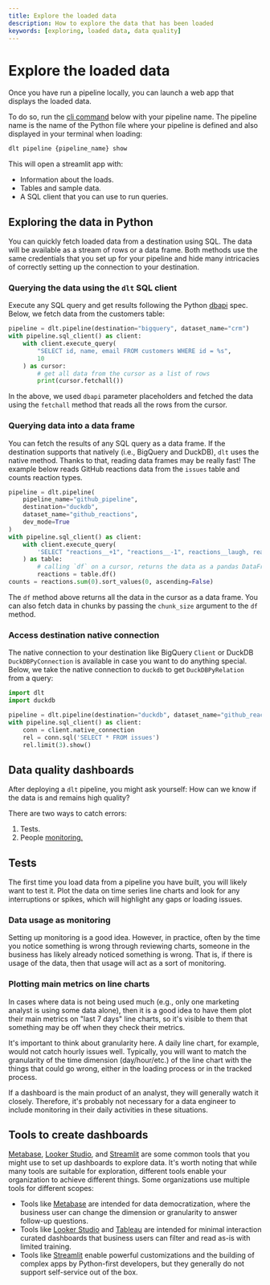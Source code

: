 ```yaml
---
title: Explore the loaded data
description: How to explore the data that has been loaded
keywords: [exploring, loaded data, data quality]
---
```


# Explore the loaded data

Once you have run a pipeline locally, you can launch a web app that displays the loaded data.

To do so, run the [cli command](../../reference/command-line-interface.md#show-tables-and-data-in-the-destination)
below with your pipeline name. The pipeline name is the name of the
Python file where your pipeline is defined and also displayed in your terminal when loading:

```sh
dlt pipeline {pipeline_name} show
```

This will open a streamlit app with:

- Information about the loads.
- Tables and sample data.
- A SQL client that you can use to run queries.

## Exploring the data in Python

You can quickly fetch loaded data from a destination using SQL. The data will be available as a
stream of rows or a data frame. Both methods use the same credentials that you set up for your
pipeline and hide many intricacies of correctly setting up the connection to your destination.

### Querying the data using the `dlt` SQL client

Execute any SQL query and get results following the Python
[dbapi](https://peps.python.org/pep-0249/) spec. Below, we fetch data from the customers table:

```py
pipeline = dlt.pipeline(destination="bigquery", dataset_name="crm")
with pipeline.sql_client() as client:
    with client.execute_query(
        "SELECT id, name, email FROM customers WHERE id = %s",
        10
    ) as cursor:
        # get all data from the cursor as a list of rows
        print(cursor.fetchall())
```

In the above, we used `dbapi` parameter placeholders and fetched the data using the `fetchall` method
that reads all the rows from the cursor.

### Querying data into a data frame

You can fetch the results of any SQL query as a data frame. If the destination supports that
natively (i.e., BigQuery and DuckDB), `dlt` uses the native method. Thanks to that, reading data
frames may be really fast! The example below reads GitHub reactions data from the `issues` table and
counts reaction types.

```py
pipeline = dlt.pipeline(
    pipeline_name="github_pipeline",
    destination="duckdb",
    dataset_name="github_reactions",
    dev_mode=True
)
with pipeline.sql_client() as client:
    with client.execute_query(
        'SELECT "reactions__+1", "reactions__-1", reactions__laugh, reactions__hooray, reactions__rocket FROM issues'
    ) as table:
        # calling `df` on a cursor, returns the data as a pandas DataFrame
        reactions = table.df()
counts = reactions.sum(0).sort_values(0, ascending=False)
```

The `df` method above returns all the data in the cursor as a data frame. You can also fetch data in
chunks by passing the `chunk_size` argument to the `df` method.

### Access destination native connection

The native connection to your destination like BigQuery `Client` or DuckDB `DuckDBPyConnection` is
available in case you want to do anything special. Below, we take the native connection to `duckdb`
to get `DuckDBPyRelation` from a query:

```py
import dlt
import duckdb

pipeline = dlt.pipeline(destination="duckdb", dataset_name="github_reactions")
with pipeline.sql_client() as client:
    conn = client.native_connection
    rel = conn.sql('SELECT * FROM issues')
    rel.limit(3).show()
```

## Data quality dashboards

After deploying a `dlt` pipeline, you might ask yourself: How can we know if the data is and remains
high quality?

There are two ways to catch errors:

1. Tests.
1. People [monitoring.](../../running-in-production/monitoring.md)

## Tests

The first time you load data from a pipeline you have built, you will likely want to test it. Plot
the data on time series line charts and look for any interruptions or spikes, which will highlight
any gaps or loading issues.

### Data usage as monitoring

Setting up monitoring is a good idea. However, in practice, often by the time you notice something is wrong through reviewing charts, someone in the business has likely already noticed something is wrong. That is, if there is usage of the data, then that usage will act as a sort of monitoring.

### Plotting main metrics on line charts

In cases where data is not being used much (e.g., only one marketing analyst is using some data alone), then it is a good idea to have them plot their main metrics on "last 7 days" line charts, so it's visible to them that something may be off when they check their metrics.

It's important to think about granularity here. A daily line chart, for example, would not catch hourly issues well. Typically, you will want to match the granularity of the time dimension (day/hour/etc.) of the line chart with the things that could go wrong, either in the loading process or in the tracked process.

If a dashboard is the main product of an analyst, they will generally watch it closely. Therefore, it's probably not necessary for a data engineer to include monitoring in their daily activities in these situations.

## Tools to create dashboards

[Metabase](https://www.metabase.com/), [Looker Studio](https://lookerstudio.google.com/u/0/), and [Streamlit](https://streamlit.io/) are some common tools that you might use to set up dashboards to explore data. It's worth noting that while many tools are suitable for exploration, different tools enable your organization to achieve different things. Some organizations use multiple tools for different scopes:

- Tools like [Metabase](https://www.metabase.com/) are intended for data democratization, where the business user can change the dimension or granularity to answer follow-up questions.
- Tools like [Looker Studio](https://lookerstudio.google.com/u/0/) and [Tableau](https://www.tableau.com/) are intended for minimal interaction curated dashboards that business users can filter and read as-is with limited training.
- Tools like [Streamlit](https://streamlit.io/) enable powerful customizations and the building of complex apps by Python-first developers, but they generally do not support self-service out of the box.

